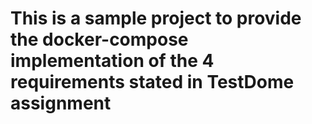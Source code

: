 # This is a sample project to provide the docker-compose implementation of the 4 requirements stated in TestDome assignment
